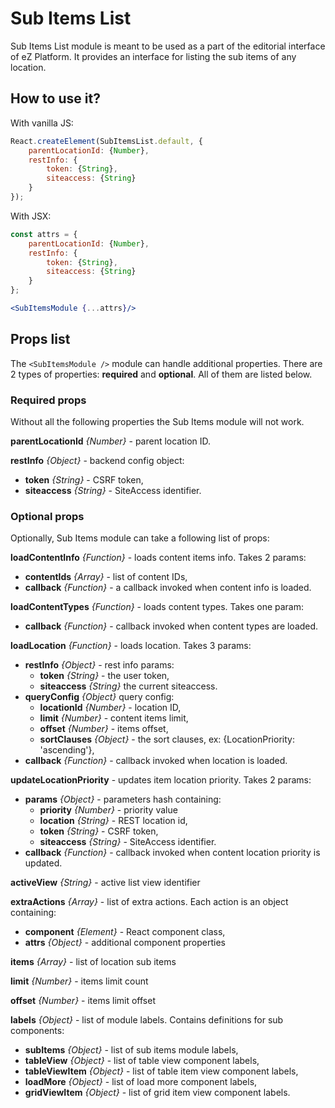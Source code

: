 # Sub Items List

Sub Items List module is meant to be used as a part of the editorial interface of eZ Platform. It provides an interface for listing the sub items of any location.

## How to use it?

With vanilla JS:

```javascript
React.createElement(SubItemsList.default, {
    parentLocationId: {Number},
    restInfo: {
        token: {String},
        siteaccess: {String}
    }
});
```

With JSX:

```jsx
const attrs = {
    parentLocationId: {Number},
    restInfo: {
        token: {String},
        siteaccess: {String}
    }
};

<SubItemsModule {...attrs}/>
```

## Props list

The `<SubItemsModule />` module can handle additional properties. There are 2 types of properties: **required** and **optional**. All of them are listed below.

### Required props

Without all the following properties the Sub Items module will not work.

**parentLocationId** _{Number}_ - parent location ID.

**restInfo** _{Object}_ - backend config object:

- **token** _{String}_ - CSRF token,
- **siteaccess** _{String}_ - SiteAccess identifier.

### Optional props

Optionally, Sub Items module can take a following list of props:

**loadContentInfo** _{Function}_ - loads content items info. Takes 2 params:

- **contentIds** _{Array}_ - list of content IDs,
- **callback** _{Function}_ - a callback invoked when content info is loaded.

**loadContentTypes** _{Function}_ - loads content types. Takes one param:

- **callback** _{Function}_ - callback invoked when content types are loaded.

**loadLocation** _{Function}_ - loads location. Takes 3 params:

- **restInfo** _{Object}_ - rest info params:
    - **token** _{String}_ - the user token,
    - **siteaccess** _{String}_ the current siteaccess.
- **queryConfig** _{Object}_ query config:
    - **locationId** _{Number}_ - location ID,
    - **limit** _{Number}_ - content items limit,
    - **offset** _{Number}_ - items offset,
    - **sortClauses** _{Object}_ - the sort clauses, ex: {LocationPriority: 'ascending'},
- **callback** _{Function}_ - callback invoked when location is loaded.

**updateLocationPriority** - updates item location priority. Takes 2 params:

- **params** _{Object}_ - parameters hash containing:
    - **priority** _{Number}_ - priority value
    - **location** _{String}_ - REST location id,
    - **token** _{String}_ - CSRF token,
    - **siteaccess** _{String}_ - SiteAccess identifier.
- **callback** _{Function}_ - callback invoked when content location priority is updated.

**activeView** _{String}_ - active list view identifier

**extraActions** _{Array}_ - list of extra actions. Each action is an object containing:

- **component** _{Element}_ - React component class,
- **attrs** _{Object}_ - additional component properties

**items** _{Array}_ - list of location sub items

**limit** _{Number}_ - items limit count

**offset** _{Number}_ - items limit offset

**labels** _{Object}_ - list of module labels. Contains definitions for sub components:

- **subItems** _{Object}_ - list of sub items module labels,
- **tableView** _{Object}_ - list of table view component labels,
- **tableViewItem** _{Object}_ - list of table item view component labels,
- **loadMore** _{Object}_ - list of load more component labels,
- **gridViewItem** _{Object}_ - list of grid item view component labels.
